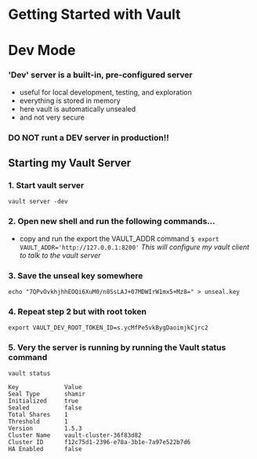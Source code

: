 # Getting Started with Vault

# Dev Mode
### 'Dev' server is a built-in, pre-configured server
- useful for local development, testing, and exploration
- everything is stored in memory
- here vault is automatically unsealed
- and not very secure
### DO NOT runt a DEV server in production!!

## Starting my Vault Server

### 1. Start vault server
`vault server -dev`

### 2. Open new shell and run the following commands...
- copy and run the export the VAULT_ADDR command
` $ export VAULT_ADDR='http://127.0.0.1:8200' `
*This will configure my vault client to talk to the vault server*

### 3. Save the unseal key somewhere
` echo "7QPvOvkhjhhEOQi6XuM0/n8SsLAJ+07MDWIrW1mx5+Mz8=" > unseal.key `

### 4. Repeat step 2  but with root token
` export VAULT_DEV_ROOT_TOKEN_ID=s.ycMfPe5vkBygDaoimjkCjrc2 `

### 5. Very the server is running by running the Vault status command
` vault status `

```
Key             Value
Seal Type       shamir
Initialized     true
Sealed          false
Total Shares    1
Threshold       1
Version         1.5.3
Cluster Name    vault-cluster-36f83d82
Cluster ID      f12c75d1-2396-e78a-3b1e-7a97e522b7d6
HA Enabled      false
```

